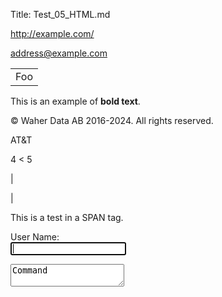 ﻿Title: Test_05_HTML.md

<http://example.com/>

<address@example.com>

<table>
    <tr>
        <td>Foo</td>
    </tr>
</table>

This is an example of <b>bold text</b>.

&copy; Waher Data AB 2016-2024. All rights reserved.

AT&T

4 < 5

&#124;

&#x7C;

<span class="test">This is a test in a SPAN tag.</span>

User Name:  
<input id="UserName" name="UserName" type="text" autofocus="autofocus" style="max-width:20em" />

<textarea id="command" autofocus="autofocus" wrap="hard" onkeydown="return CommandKeyDown(this,event);">Command</textarea>